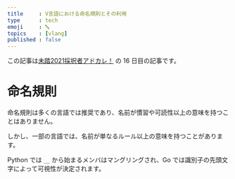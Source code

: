 ```yaml
---
title     : V言語における命名規則とその利用
type      : tech
emoji     : 🔤
topics    : [vlang]
published : false
---
```


この記事は[未踏2021採択者アドカレ！](https://qiita.com/advent-calendar/2021/mitou-2021) の 16 日目の記事です。

# 命名規則

命名規則は多くの言語では推奨であり、名前が慣習や可読性以上の意味を持つことはありません。

しかし、一部の言語では、名前が単なるルール以上の意味を持つことがあります。

Python では `__` から始まるメンバはマングリングされ、Go では識別子の先頭文字によって可視性が決定されます。
